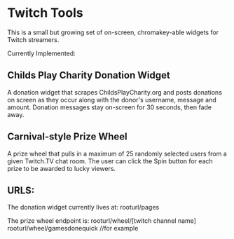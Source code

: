 # Twitch Tools #

This is a small but growing set of on-screen, chromakey-able widgets for Twitch streamers.

Currently Implemented:

## Childs Play Charity Donation Widget ##
A donation widget that scrapes ChildsPlayCharity.org and posts donations on screen as they occur along with the donor's username, message and amount. Donation messages stay on-screen for 30 seconds, then fade away.

## Carnival-style Prize Wheel ##
A prize wheel that pulls in a maximum of 25 randomly selected users from a given Twitch.TV chat room. The user can click the Spin button for each prize to be awarded to lucky viewers.

## URLS: ##
The donation widget currently lives at:
		rooturl/pages

The prize wheel endpoint is:
		rooturl/wheel/[twitch channel name]
		rooturl/wheel/gamesdonequick //for example